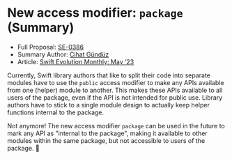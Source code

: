 # New access modifier: `package` (Summary)

* Full Proposal: [SE-0386](https://github.com/apple/swift-evolution/blob/main/proposals/0386-package-access-modifier.md)
* Summary Author: [Cihat Gündüz](https://fline.dev/about)
* Article: [Swift Evolution Monthly: May ‘23](https://www.fline.dev/swift-evolution-monthly-may-23/#se-0386-new-access-modifier-package)

Currently, Swift library authors that like to split their code into separate modules have to use the `public` access modifier to make any APIs available from one (helper) module to another. This makes these APIs available to all users of the package, even if the API is not intended for public use. Library authors have to stick to a single module design to actually keep helper functions internal to the package.

Not anymore! The new access modifier `package` can be used in the future to mark any API as "internal to the package", making it available to other modules within the same package, but not accessible to users of the package. 🎉
